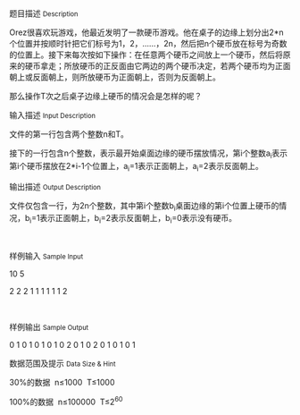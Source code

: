 <div class="panel panel-default">
<div class="area-title">
<span>
题目描述
<small>Description</small>
</span></div>
<div class="panel-body">

<p>Orez很喜欢玩游戏，他最近发明了一款硬币游戏。他在桌子的边缘上划分出2*n个位置并按顺时针把它们标号为1，2，……，2n，然后把n个硬币放在标号为奇数的位置上。接下来每次按如下操作：在任意两个硬币之间放上一个硬币，然后将原来的硬币拿走；所放硬币的正反面由它两边的两个硬币决定，若两个硬币均为正面朝上或反面朝上，则所放硬币为正面朝上，否则为反面朝上。</p>
<p>那么操作T次之后桌子边缘上硬币的情况会是怎样的呢？</p>

</div>
</div>

<div class="panel panel-default">
<div class="area-title">
<span>
输入描述
<small>Input Description</small>
</span></div>
<div class="panel-body">
<p>文件的第一行包含两个整数n和T。</p>
<p>接下的一行包含n个整数，表示最开始桌面边缘的硬币摆放情况，第i个整数a<sub>i</sub>表示第i个硬币摆放在2*i-1个位置上，a<sub>i</sub>=1表示正面朝上，a<sub>i</sub>=2表示反面朝上。</p>

</div>
</div>
<div  class="panel panel-default">
<div class="area-title">
<span>
输出描述
<small>Output Description</small>
</span></div>
<div class="panel-body">

<p>文件仅包含一行，为2n个整数，其中第i个整数b<sub>i</sub>桌面边缘的第i个位置上硬币的情况，b<sub>i</sub>=1表示正面朝上，b<sub>i</sub>=2表示反面朝上，b<sub>i</sub>=0表示没有硬币。</p>
<p>&nbsp;</p>

</div>
</div>


<div class="panel panel-default">
<div class="area-title">
<span>
样例输入
<small>Sample Input</small>
</span></div>
<div class="panel-body">
<p>10 5</p>
<p>2 2 2 1 1 1 1 1 1 2</p>
<p> </p>

</div>
</div>

<div class="panel panel-default">
<div class="area-title">
<span>
样例输出
<small>Sample Output</small>
</span></div>
<div class="panel-body">
<p>0 1 0 1 0 1 0 1 0 2 0 1 0 2 0 1 0 1 0 1</p>

</div>
</div>

<div class="panel panel-default">
<div class="area-title">
<span>
数据范围及提示
<small>Data Size & Hint</small>
</span></div>
<div class="panel-body">
<p>30%的数据  n≤1000  T≤1000</p>
<p>100%的数据  n≤100000  T≤2<sup>60</sup></p>
</div>
</div>